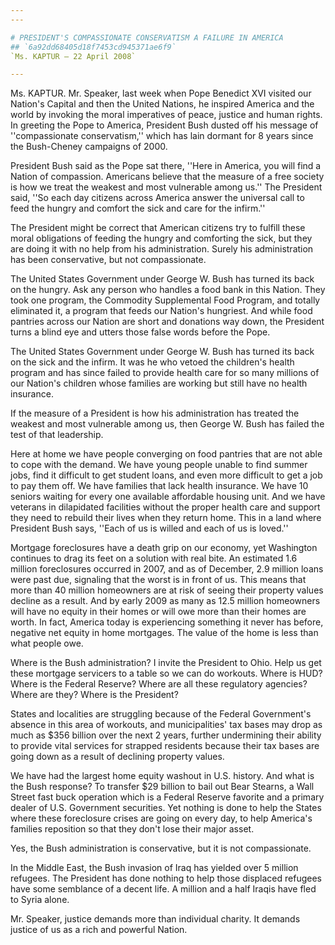 ```yaml
---
---

# PRESIDENT'S COMPASSIONATE CONSERVATISM A FAILURE IN AMERICA
## `6a92dd68405d18f7453cd945371ae6f9`
`Ms. KAPTUR — 22 April 2008`

---
```



Ms. KAPTUR. Mr. Speaker, last week when Pope Benedict XVI visited our 
Nation's Capital and then the United Nations, he inspired America and 
the world by invoking the moral imperatives of peace, justice and human 
rights. In greeting the Pope to America, President Bush dusted off his 
message of ''compassionate conservatism,'' which has lain dormant for 8 
years since the Bush-Cheney campaigns of 2000.

President Bush said as the Pope sat there, ''Here in America, you 
will find a Nation of compassion. Americans believe that the measure of 
a free society is how we treat the weakest and most vulnerable among 
us.'' The President said, ''So each day citizens across America answer 
the universal call to feed the hungry and comfort the sick and care for 
the infirm.''

The President might be correct that American citizens try to fulfill 
these moral obligations of feeding the hungry and comforting the sick, 
but they are doing it with no help from his administration. Surely his 
administration has been conservative, but not compassionate.

The United States Government under George W. Bush has turned its back 
on the hungry. Ask any person who handles a food bank in this Nation. 
They took one program, the Commodity Supplemental Food Program, and 
totally eliminated it, a program that feeds our Nation's hungriest. And 
while food pantries across our Nation are short and donations way down, 
the President turns a blind eye and utters those false words before the 
Pope.

The United States Government under George W. Bush has turned its back 
on the sick and the infirm. It was he who vetoed the children's health 
program and has since failed to provide health care for so many 
millions of our Nation's children whose families are working but still 
have no health insurance.

If the measure of a President is how his administration has treated 
the weakest and most vulnerable among us, then George W. Bush has 
failed the test of that leadership.

Here at home we have people converging on food pantries that are not 
able to cope with the demand. We have young people unable to find 
summer jobs, find it difficult to get student loans, and even more 
difficult to get a job to pay them off. We have families that lack 
health insurance. We have 10 seniors waiting for every one available 
affordable housing unit. And we have veterans in dilapidated facilities 
without the proper health care and support they need to rebuild their 
lives when they return home. This in a land where President Bush says, 
''Each of us is willed and each of us is loved.''

Mortgage foreclosures have a death grip on our economy, yet 
Washington continues to drag its feet on a solution with real bite. An 
estimated 1.6 million foreclosures occurred in 2007, and as of 
December, 2.9 million loans were past due, signaling that the worst is 
in front of us. This means that more than 40 million homeowners are at 
risk of seeing their property values decline as a result. And by early 
2009 as many as 12.5 million homeowners will have no equity in their 
homes or will owe more than their homes are worth. In fact, America 
today is experiencing something it never has before, negative net 
equity in home mortgages. The value of the home is less than what 
people owe.

Where is the Bush administration? I invite the President to Ohio. 
Help us get these mortgage servicers to a table so we can do workouts. 
Where is HUD? Where is the Federal Reserve? Where are all these 
regulatory agencies? Where are they? Where is the President?

States and localities are struggling because of the Federal 
Government's absence in this area of workouts, and municipalities' tax 
bases may drop as much as $356 billion over the next 2 years, further 
undermining their ability to provide vital services for strapped 
residents because their tax bases are going down as a result of 
declining property values.

We have had the largest home equity washout in U.S. history. And what 
is the Bush response? To transfer $29 billion to bail out Bear Stearns, 
a Wall Street fast buck operation which is a Federal Reserve favorite 
and a primary dealer of U.S. Government securities. Yet nothing is done 
to help the States where these foreclosure crises are going on every 
day, to help America's families reposition so that they don't lose 
their major asset.

Yes, the Bush administration is conservative, but it is not 
compassionate.



In the Middle East, the Bush invasion of Iraq has yielded over 5 
million refugees. The President has done nothing to help those 
displaced refugees have some semblance of a decent life. A million and 
a half Iraqis have fled to Syria alone.

Mr. Speaker, justice demands more than individual charity. It demands 
justice of us as a rich and powerful Nation.

